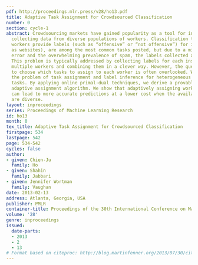 ```yaml
---
pdf: http://proceedings.mlr.press/v28/ho13.pdf
title: Adaptive Task Assignment for Crowdsourced Classification
number: 0
section: cycle-1
abstract: Crowdsourcing markets have gained popularity as a tool for inexpensively
  collecting data from diverse populations of workers. Classification tasks, in which
  workers provide labels (such as “offensive” or “not offensive”) for instances (such
  as websites), are among the most common tasks posted, but due to a mix of human
  error and the overwhelming prevalence of spam, the labels collected are often noisy.
  This problem is typically addressed by collecting labels for each instance from
  multiple workers and combining them in a clever way. However, the question of how
  to choose which tasks to assign to each worker is often overlooked. We investigate
  the problem of task assignment and label inference for heterogeneous classification
  tasks. By applying online primal-dual techniques, we derive a provably near-optimal
  adaptive assignment algorithm. We show that adaptively assigning workers to tasks
  can lead to more accurate predictions at a lower cost when the available workers
  are diverse.
layout: inproceedings
series: Proceedings of Machine Learning Research
id: ho13
month: 0
tex_title: Adaptive Task Assignment for Crowdsourced Classification
firstpage: 534
lastpage: 542
page: 534-542
cycles: false
author:
- given: Chien-Ju
  family: Ho
- given: Shahin
  family: Jabbari
- given: Jennifer Wortman
  family: Vaughan
date: 2013-02-13
address: Atlanta, Georgia, USA
publisher: PMLR
container-title: Proceedings of the 30th International Conference on Machine Learning
volume: '28'
genre: inproceedings
issued:
  date-parts:
  - 2013
  - 2
  - 13
# Format based on citeproc: http://blog.martinfenner.org/2013/07/30/citeproc-yaml-for-bibliographies/
---
```

